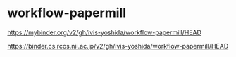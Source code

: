 # workflow-papermill

https://mybinder.org/v2/gh/ivis-yoshida/workflow-papermill/HEAD

https://binder.cs.rcos.nii.ac.jp/v2/gh/ivis-yoshida/workflow-papermill/HEAD
